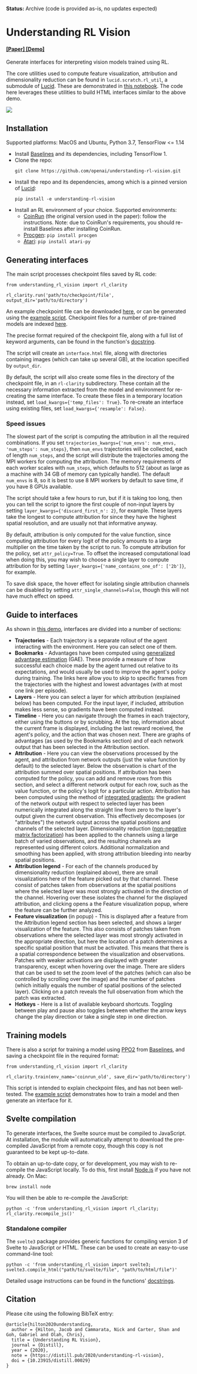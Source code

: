 **Status:** Archive (code is provided as-is, no updates expected)

# Understanding RL Vision

#### [ [Paper] ](https://distill.pub/2020/understanding-rl-vision) [ [Demo] ](https://openaipublic.blob.core.windows.net/rl-clarity/attribution/demo/interface.html)

Generate interfaces for interpreting vision models trained using RL.

The core utilities used to compute feature visualization, attribution and dimensionality reduction can be found in `lucid.scratch.rl_util`, a submodule of [Lucid](https://github.com/tensorflow/lucid/). These are demonstrated in [this notebook](https://colab.research.google.com/github/tensorflow/lucid/blob/master/notebooks/misc/rl_util.ipynb). The code here leverages these utilities to build HTML interfaces similar to the above demo.

![](https://openaipublic.blob.core.windows.net/rl-clarity/attribution/demo.gif)

## Installation

Supported platforms: MacOS and Ubuntu, Python 3.7, TensorFlow <= 1.14

- Install [Baselines](https://github.com/openai/baselines) and its dependencies, including TensorFlow 1.
- Clone the repo:
    ```
    git clone https://github.com/openai/understanding-rl-vision.git
    ```
- Install the repo and its dependencies, among which is a pinned version of [Lucid](https://github.com/tensorflow/lucid):
    ```
    pip install -e understanding-rl-vision
    ```
- Install an RL environment of your choice. Supported environments:
    - [CoinRun](https://github.com/openai/coinrun) (the original version used in the paper): follow the instructions. Note: due to CoinRun's requirements, you should re-install Baselines after installing CoinRun.
    - [Procgen](https://github.com/openai/procgen): `pip install procgen`
    - [Atari](https://github.com/openai/atari-py): `pip install atari-py`

## Generating interfaces

The main script processes checkpoint files saved by RL code:
```
from understanding_rl_vision import rl_clarity

rl_clarity.run('path/to/checkpoint/file', output_dir='path/to/directory')
```

An example checkpoint file can be downloaded [here](https://openaipublic.blob.core.windows.net/rl-clarity/attribution/models/coinrun.jd), or can be generated using the [example script](understanding_rl_vision/rl_clarity/example.py). Checkpoint files for a number of pre-trained models are indexed [here](https://openaipublic.blob.core.windows.net/rl-clarity/attribution/models/index.html).

The precise format required of the checkpoint file, along with a full list of keyword arguments, can be found in the function's [docstring](understanding_rl_vision/rl_clarity/__init__.py).

The script will create an `interface.html` file, along with directories containing images (which can take up several GB), at the location specified by `output_dir`.

By default, the script will also create some files in the directory of the checkpoint file, in an `rl-clarity` subdirectory. These contain all the necessary information extracted from the model and environment for re-creating the same interface. To create these files in a temporary location instead, set `load_kwargs={'temp_files': True}`. To re-create an interface using existing files, set `load_kwargs={'resample': False}`.

### Speed issues

The slowest part of the script is computing the attribution in all the required combinations. If you set `trajectories_kwargs={'num_envs': num_envs, 'num_steps': num_steps}`, then `num_envs` trajectories will be collected, each of length `num_steps`, and the script will distribute the trajectories among the MPI workers for computing the attribution. The memory requirements of each worker scales with `num_steps`, which defaults to 512 (about as large as a machine with 34 GB of memory can typically handle). The default `num_envs` is 8, so it is best to use 8 MPI workers by default to save time, if you have 8 GPUs available.

The script should take a few hours to run, but if it is taking too long, then you can tell the script to ignore the first couple of non-input layers by setting `layer_kwargs={'discard_first_n': 2}`, for example. These layers take the longest to compute attribution for since they have the highest spatial resolution, and are usually not that informative anyway.

By default, attribution is only computed for the value function, since computing attribution for every logit of the policy amounts to a large multiplier on the time taken by the script to run. To compute attribution for the policy, set `attr_policy=True`. To offset the increased computational load when doing this, you may wish to choose a single layer to compute attribution for by setting `layer_kwargs={'name_contains_one_of': ['2b']}`, for example.

To save disk space, the hover effect for isolating single attribution channels can be disabled by setting `attr_single_channels=False`, though this will not have much effect on speed.

## Guide to interfaces

As shown in [this demo](https://openaipublic.blob.core.windows.net/rl-clarity/attribution/demo/interface.html), interfaces are divided into a number of sections:

- **Trajectories** - Each trajectory is a separate rollout of the agent interacting with the environment. Here you can select one of them.
- **Bookmarks** - Advantages have been computed using [generalized advantage estimation](https://arxiv.org/abs/1506.02438) (GAE). These provide a measure of how successful each choice made by the agent turned out relative to its expectations, and would usually be used to improve the agent's policy during training. The links here allow you to skip to specific frames from the trajectories with the highest and lowest advantages (with at most one link per episode).
- **Layers** - Here you can select a layer for which attribution (explained below) has been computed. For the input layer, if included, attribution makes less sense, so gradients have been computed instead.
- **Timeline** - Here you can navigate through the frames in each trajectory, either using the buttons or by scrubbing. At the top, information about the current frame is displayed, including the last reward received, the agent's policy, and the action that was chosen next. There are graphs of advantages (as used by the Bookmarks section) and of each network output that has been selected in the Attribution section.
- **Attribution** - Here you can view the observations processed by the agent, and attribution from network outputs (just the value function by default) to the selected layer. Below the observation is chart of the attribution summed over spatial positions. If attribution has been computed for the policy, you can add and remove rows from this section, and select a different network output for each row, such as the value function, or the policy's logit for a particular action. Attribution has been computed using the method of [integrated gradients](https://arxiv.org/abs/1703.01365): the gradient of the network output with respect to selected layer has been numerically integrated along the straight line from zero to the layer's output given the current observation. This effectively decomposes (or "attributes") the network output across the spatial positions and channels of the selected layer. Dimensionality reduction ([non-negative matrix factorization](https://en.wikipedia.org/wiki/Non-negative_matrix_factorization)) has been applied to the channels using a large batch of varied observations, and the resulting channels are represented using different colors. Additional normalization and smoothing has been applied, with strong attribution bleeding into nearby spatial positions.
- **Attribution legend** - For each of the channels produced by dimensionality reduction (explained above), there are small visualizations here of the feature picked out by that channel. These consist of patches taken from observations at the spatial positions where the selected layer was most strongly activated in the direction of the channel. Hovering over these isolates the channel for the displayed attribution, and clicking opens a the Feature visualization popup, where the feature can be further analyzed.
- **Feature visualization** (in popup) - This is displayed after a feature from the Attribution legend section has been selected, and shows a larger visualization of the feature. This also consists of patches taken from observations where the selected layer was most strongly activated in the appropriate direction, but here the location of a patch determines a specific spatial position that must be activated. This means that there is a spatial correspondence between the visualization and observations. Patches with weaker activations are displayed with greater transparency, except when hovering over the image. There are sliders that can be used to set the zoom level of the patches (which can also be controlled by scrolling over the image) and the number of patches (which initially equals the number of spatial positions of the selected layer). Clicking on a patch reveals the full observation from which the patch was extracted.
- **Hotkeys** - Here is a list of available keyboard shortcuts. Toggling between play and pause also toggles between whether the arrow keys change the play direction or take a single step in one direction.

## Training models

There is also a script for training a model using [PPO2](https://github.com/openai/baselines/tree/master/baselines/ppo2) from [Baselines](https://github.com/openai/baselines), and saving a checkpoint file in the required format:
```
from understanding_rl_vision import rl_clarity

rl_clarity.train(env_name='coinrun_old', save_dir='path/to/directory')
```

This script is intended to explain checkpoint files, and has not been well-tested. The [example script](understanding_rl_vision/rl_clarity/example.py) demonstrates how to train a model and then generate an interface for it.

## Svelte compilation

To generate interfaces, the Svelte source must be compiled to JavaScript. At installation, the module will automatically attempt to download the pre-compiled JavaScript from a remote copy, though this copy is not guaranteed to be kept up-to-date.

To obtain an up-to-date copy, or for development, you may wish to re-compile the JavaScript locally. To do this, first install [Node.js](https://nodejs.org/) if you have not already. On Mac:
```
brew install node
```
You will then be able to re-compile the JavaScript:
```
python -c 'from understanding_rl_vision import rl_clarity; rl_clarity.recompile_js()'
```

### Standalone compiler

The `svelte3` package provides generic functions for compiling version 3 of Svelte to JavaScript or HTML. These can be used to create an easy-to-use command-line tool:
```
python -c 'from understanding_rl_vision import svelte3; svelte3.compile_html("path/to/svelte/file", "path/to/html/file")'
```

Detailed usage instructions can be found in the functions' [docstrings](svelte3/compiling.py).

## Citation

Please cite using the following BibTeX entry:
```
@article{hilton2020understanding,
  author = {Hilton, Jacob and Cammarata, Nick and Carter, Shan and Goh, Gabriel and Olah, Chris},
  title = {Understanding RL Vision},
  journal = {Distill},
  year = {2020},
  note = {https://distill.pub/2020/understanding-rl-vision},
  doi = {10.23915/distill.00029}
}
```
